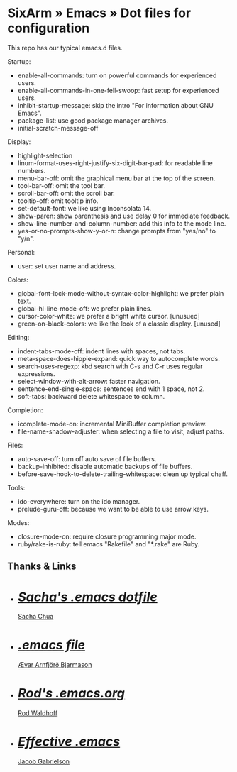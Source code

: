# SixArm » Emacs » Dot files for configuration

This repo has our typical emacs.d files.

Startup:

* enable-all-commands: turn on powerful commands for experienced users.
* enable-all-commands-in-one-fell-swoop: fast setup for experienced users.
* inhibit-startup-message: skip the intro "For information about GNU Emacs".
* package-list: use good package manager archives.
* initial-scratch-message-off

Display:

* highlight-selection
* linum-format-uses-right-justify-six-digit-bar-pad: for readable line numbers.
* menu-bar-off: omit the graphical menu bar at the top of the screen.
* tool-bar-off: omit the tool bar.
* scroll-bar-off: omit the scroll bar.
* tooltip-off: omit tooltip info.
* set-default-font: we like using Inconsolata 14.
* show-paren: show parenthesis and use delay 0 for immediate feedback.
* show-line-number-and-column-number: add this info to the mode line.
* yes-or-no-prompts-show-y-or-n: change prompts from "yes/no" to "y/n".


Personal:

* user: set user name and address.

Colors:

* global-font-lock-mode-without-syntax-color-highlight: we prefer plain text.
* global-hl-line-mode-off: we prefer plain lines.
* cursor-color-white: we prefer a bright white cursor. [unusued]
* green-on-black-colors: we like the look of a classic display. [unused]

Editing:

* indent-tabs-mode-off: indent lines with spaces, not tabs.
* meta-space-does-hippie-expand: quick way to autocomplete words.
* search-uses-regexp: kbd search with C-s and C-r uses regular expressions.
* select-window-with-alt-arrow: faster navigation.
* sentence-end-single-space: sentences end with 1 space, not 2.
* soft-tabs: backward delete whitespace to column.

Completion:

* icomplete-mode-on: incremental MiniBuffer completion preview.
* file-name-shadow-adjuster: when selecting a file to visit, adjust paths.

Files:

* auto-save-off: turn off auto save of file buffers.
* backup-inhibited: disable automatic backups of file buffers.
* before-save-hook-to-delete-trailing-whitespace: clean up typical chaff.

Tools:

* ido-everywhere: turn on the ido manager.
* prelude-guru-off: because we want to be able to use arrow keys.

Modes:

* closure-mode-on: require closure programming major mode.
* ruby/rake-is-ruby: tell emacs "Rakefile" and "*.rake"  are Ruby.


## Thanks & Links

<ul>

<li>
  <div itemscope itemtype="http://schema.org/Code">
    <meta itemprop="name" content="Sacha's .emacs file" />
    <meta itemprop="keywords" content="emacs, dotfiles" />
    <meta itemprop="url" content="https://dl.dropboxusercontent.com/u/3968124/sacha-emacs.org" />
    <h1><cite><a href="https://dl.dropboxusercontent.com/u/3968124/sacha-emacs.org">Sacha's .emacs dotfile</a></cite></h1>
    <div itemprop="author" itemscope itemtype="http://schema.org/Person">
      <meta itemprop="name" content="Sacha Chua" />
      <meta itemprop="keywords" content="emacs, dotfiles" />
      <meta itemprop="url" content="http://sachachua.com/" />
      <meta itemprop="email" content="" />
      <link href="http://sachachua.com/" />
      <link href="https://twitter.com/sachac" />
      <link href="https://www.linkedin.com/in/sachac" />
      <link href="http://experivis.com/" />
      <link href="https://www.facebook.com/sachac" />
      <link href="http://www.slideshare.net/sachac" />
      <link href="https://www.flickr.com/photos/sachac/" />
      <a href="http://sachachua.com/" />Sacha Chua</a>
    </div>
  </div>
</li>

<li>
  <div itemscope itemtype="http://schema.org/Code">
    <meta itemprop="name" content=".emacs file" />
    <meta itemprop="keywords" content="emacs, dotfiles" />
    <meta itemprop="url" content="https://github.com/avar/dotemacs/" />
    <h1><cite><a href="https://github.com/avar/dotemacs/">.emacs file</a></cite></h1>
    <div itemprop="author" itemscope itemtype="http://schema.org/Person">
      <meta itemprop="name" content="Arnfjörð Bjarmason" />
      <meta itemprop="keywords" content="emacs, dotfiles" />
      <meta itemprop="url" content="https://github.com/avar/" />
      <meta itemprop="email" content="avarab@gmail.com" />
      <link href="https://github.com/avar/" />
      <link href="http://xn--var-xla.net/" />
      <a href="https://github.com/avar/" />Ævar Arnfjörð Bjarmason</a>
    </div>
  </div>
</li>

<li>
  <div itemscope itemtype="http://schema.org/Code">
    <meta itemprop="name" content="Rod's .emacs.org" />
    <meta itemprop="url" content="https://github.com/rodw/.dotfiles/tree/master/emacs" />
    <meta itemprop="keywords" content="emacs, dotfiles" />
    <h1><cite><a href="https://github.com/rodw/.dotfiles/tree/master/emacs">Rod's .emacs.org</a></cite></h1>
    <div itemprop="author" itemscope itemtype="http://schema.org/Person">
      <meta itemprop="name" content="Rod Waldhoff />
      <meta itemprop="email" content="" />
      <link href="https://github.com/rodw" />
      <link href="http://heyrod.com/" />
      <a href="http://heyrod.com/" />Rod Waldhoff</a>
    </div>
  </div>
</li>

<li>
  <div itemscope itemtype="http://schema.org/BlogPosting">
    <meta itemprop="name" content="Effective .emacs" />
    <meta itemprop="url" content="http://a-nickels-worth.blogspot.com/2007/11/effective-emacs.html" />
    <meta itemprop="keywords" content="emacs, dotfiles" />
    <h1><cite><a href="http://a-nickels-worth.blogspot.com/2007/11/effective-emacs.html">Effective .emacs</a></cite></h1>
    <div itemprop="author" itemscope itemtype="http://schema.org/Person">
      <meta itemprop="name" content="Jacob Gabrielson" />
      <meta itemprop="email" content="??" />
      <link href="https://www.linkedin.com/in/jacobgabrielson" />
      <link href="https://github.com/JacobGabrielson" />
      <a href=https://www.linkedin.com/in/jacobgabrielson">Jacob Gabrielson</a>
    </div>
    <div itemprop="isPartOf" itemscope itemtype="http://schema.org/Blog">
      <meta itemprop="name" content="A Nickel's Worth" />
      <meta itemprop="url" content="http://a-nickels-worth.blogspot.com" />
    </div>
  </div>
  </li>

</li>

</ul>
